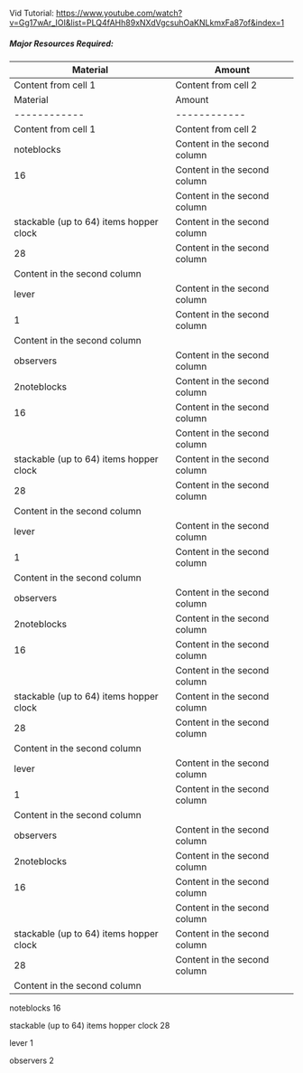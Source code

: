 Vid Tutorial: https://www.youtube.com/watch?v=Gg17wAr_IOI&list=PLQ4fAHh89xNXdVgcsuhOaKNLkmxFa87of&index=1
##### Major Resources Required:

Material | Amount 
------------ | ------------ 
Content from cell 1 | Content from cell 2 
Material | Amount 
------------ | ------------ 
Content from cell 1 | Content from cell 2 
noteblocks  | Content in the second column
	16 | Content in the second column
	 | Content in the second column
stackable (up to 64) items hopper clock  | Content in the second column
	28 | Content in the second column
 | Content in the second column
lever | Content in the second column
	1 | Content in the second column
 | Content in the second column
observers | Content in the second column
	2noteblocks  | Content in the second column
	16 | Content in the second column
	 | Content in the second column
stackable (up to 64) items hopper clock  | Content in the second column
	28 | Content in the second column
 | Content in the second column
lever | Content in the second column
	1 | Content in the second column
 | Content in the second column
observers | Content in the second column
	2noteblocks  | Content in the second column
	16 | Content in the second column
	 | Content in the second column
stackable (up to 64) items hopper clock  | Content in the second column
	28 | Content in the second column
 | Content in the second column
lever | Content in the second column
	1 | Content in the second column
 | Content in the second column
observers | Content in the second column
	2noteblocks  | Content in the second column
	16 | Content in the second column
	 | Content in the second column
stackable (up to 64) items hopper clock  | Content in the second column
	28 | Content in the second column
 | Content in the second column





































noteblocks 
	16
	
stackable (up to 64) items hopper clock 
	28

lever
	1

observers
	2